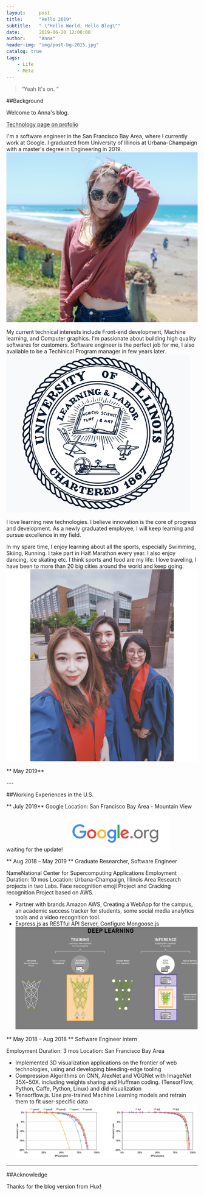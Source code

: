 ```yaml
---
layout:     post
title:      "Hello 2019"
subtitle:   " \"Hello World, Hello Blog\""
date:       2019-06-20 12:00:00
author:     "Anna"
header-img: "img/post-bg-2015.jpg"
catalog: true
tags:
    - Life
    - Meta
---
```


> “Yeah It's on. ”


##Background

Welcome to Anna's blog.

[Technology page on profolio](#build) 

I'm a software engineer in the San Francisco Bay Area, where I currently work at Google. I graduated from University of Illinois at Urbana-Champaign with a master's degree in Engineering in 2019.
![](/img/avatar-hux-home2.jpg)

 My current technical interests include Front-end development, Machine learning, and Computer graphics. I'm passionate about building high quality softwares for customers. Software engineer is the perfect job for me, I also available to be a Techinical Program manager in few years later.
![](/img/uiuc.jpg)

I love learning new technologies. I believe innovation is the core of progress and development. As a newly graduated employee, I will keep learning and pursue excellence in my field.

In my spare time, I enjoy learning about all the sports, especially Swimming, Skiing, Running. I take part in Half Marathon every year. I also enjoy dancing, ice skating etc. I think sports and food are my life. I love traveling, I have been to more than 20 big cities around the world and keep going. 
![](/img/myfriends.jpg)

** May 2019** 



<p id = "build"></p>
---

##Working Experiences in the U.S.

** July 2019** Google
Location: San Francisco Bay Area - Mountain View

waiting for the update!
![](/img/gg.jpg)



** Aug 2018 – May 2019 ** Graduate Researcher, Software Engineer

NameNational Center for Supercomputing Applications 
Employment Duration: 10 mos
Location: Urbana-Champaign, Illinois Area
Research projects in two Labs.
Face recognition emoji Project and Cracking recognition Project based on AWS.
- Partner with brands Amazon AWS, Creating a WebApp for the campus, an academic success tracker for students, some social media analytics tools and a video recognition tool.
- Express.js as RESTful API Server, Configure Mongoose.js
![](/img/w1.jpg)


** May 2018 – Aug 2018 ** Software Engineer intern

Employment Duration: 3 mos
Location: San Francisco Bay Area
- Implemented 3D visualization applications on the frontier of web technologies, using and developing bleeding-edge tooling
- Compression Algorithms on CNN, AlexNet and VGGNet with ImageNet 35X~50X. including weights sharing and Huffman coding. (TensorFlow, Python, Caffe, Python, Linux) and did visualization
- Tensorflow.js. Use pre-trained Machine Learning models and retrain them to fit user-specific data
![](/img/w2.jpg)
---




##Acknowledge

Thanks for the blog version from Hux!


